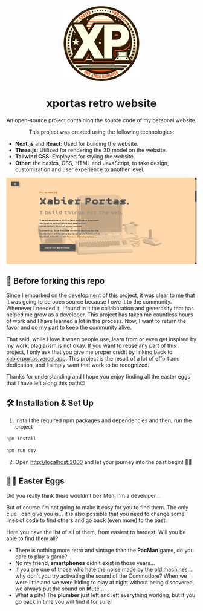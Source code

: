 <div align="center">
  <img alt="Logo" src="public/images/xportas-logo.webp" width="200" />
</div>
<h1 align="center">
  xportas retro website
</h1>
<p align="center">
  An open-source project containing the source code of my personal website.
</p>
<p align="center">
  This project was created using the following technologies:
  <ul>
    <li><strong>Next.js</strong> and <strong>React</strong>: Used for building the website.</li>
    <li><strong>Three.js</strong>: Utilized for rendering the 3D model on the website.</li>
    <li><strong>Tailwind CSS</strong>: Employed for styling the website.</li>
    <li><strong>Other</strong>: the basics, CSS, HTML and JavaScript, to take design, customization and user experience to another level.
  </ul>
</p>

![demo](public/images/screenshot-xportas-retro-website.png)

## 🚨 Before forking this repo

Since I embarked on the development of this project, it was clear to me that it was going to be open source because I owe it to the community. Whenever I needed it, I found in it the collaboration and generosity that has helped me grow as a developer. This project has taken me countless hours of work and I have learned a lot in the process. Now, I want to return the favor and do my part to keep the community alive.

That said, while I love it when people use, learn from or even get inspired by my work, plagiarism is not okay. If you want to reuse any part of this project, I only ask that you give me proper credit by linking back to [xabierportas.vercel.app](https://xabierportas.vercel.app). This project is the result of a lot of effort and dedication, and I simply want that work to be recognized.

Thanks for understanding and I hope you enjoy finding all the easter eggs that I have left along this path😊

## 🛠 Installation & Set Up

1. Install the required npm packages and dependencies and then, run the project

```bash
npm install

```

```bash
npm run dev

```
2. Open [http://localhost:3000](http://localhost:3000) and let your journey into the past begin! 🚀🚀

## 🌈🥚 Easter Eggs

Did you really think there wouldn't be? Men, I'm a developer...

But of course I'm not going to make it easy for you to find them. The only clue I can give you is... it is also possible that you need to change some lines of code to find others and go back (even more) to the past.

Here you have the list of all of them, from easiest to hardest. Will you be able to find them all?
<ul>
  <li>
    There is nothing more retro and vintage than the <strong>PacMan</strong> game, do you dare to play a game?
  </li>
  <li>
    No my friend, <strong>smartphones</strong> didn't exist in those years...
  </li>
  <li>
    If you are one of those who hate the noise made by the old machines... why don't you try activating the sound of the Commodore? When we were little and we were hiding to play at night without being discovered, we always put the sound on <strong>M</strong>ute...
  </li>
  <li>
    What a pity! The <strong>plumber</strong> just left and left everything working, but if you go back in time you will find it for sure!
  </li>
</ul>